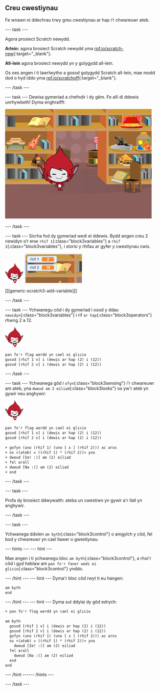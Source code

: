 ## Creu cwestiynau

Fe wnawn ni ddechrau trwy greu cwestiynau ar hap i’r chwareuwr ateb.

--- task ---

Agora prosiect Scratch newydd.

**Arlein:** agora brosiect Scratch newydd yma [rpf.io/scratch-new](http://rpf.io/scratchon){:target="_blank"}.

**All-lein** agora brosiect newydd yn y golygydd all-lein.

Os oes angen i ti lawrlwytho a gosod golygydd Scratch all-lein, mae modd dod o hyd iddo yma [rpf.io/scratchoff](http://rpf.io/scratchoff){:target="_blank"}.

--- /task ---

--- task --- Dewisa gymeriad a chefndir i dy gêm. Fe alli di ddewis unrhywbeth! Dyma enghraifft:

![sgrinlun](images/brain-setting.png)

--- /task ---

--- task --- Sicrha fod dy gymeriad wedi ei ddewis. Bydd angen creu 2 newidyn o’r enw `rhif 1`{:class="block3variables"} a `rhif 2`{:class="block3variables"}, i storio y rhifau ar gyfer y cwestiynau cwis.

![sgrinlun](images/giga-sprite.png) ![sgrinlun](images/brain-variables.png)

[[[generic-scratch3-add-variable]]]

--- /task ---

--- task --- Ychwanegu côd i dy gymeriad i osod y ddau `newidyn`{:class="block3variables"} i rif `ar hap`{:class="block3operators"} rhwng 2 a 12.

![sgrinlun](images/giga-sprite.png)

```blocks3
pan fo'r flag werdd yn cael ei glicio
gosod [rhif 1 v] i (dewis ar hap (2) i (12))
gosod [rhif 2 v] i (dewis ar hap (2) i (12))
```

--- /task ---

--- task --- Ychwanega gôd i `ofyn`{:class="block3sensing"} i'r chwareuwr am ateb, yna `dweud am 2 eiliad`{:class="block3looks"} os yw'r ateb yn gywir neu anghywir:

![sgrinlun](images/giga-sprite.png)

```blocks3
pan fo'r flag werdd yn cael ei glicio
gosod [rhif 1 v] i (dewis ar hap (2) i (12))
gosod [rhif 2 v] i (dewis ar hap (2) i (12))

+ gofyn (uno (rhif 1) (uno [ x ] (rhif 2))) ac aros
+ os <(ateb) = ((rhif 1) * (rhif 2))> yna 
+ dweud [Ie! :)] am (2) eiliad
+ fel arall 
+ dweud [Na :(] am (2) eiliad
+ end
```

--- /task ---

--- task ---

Profa dy brosiect ddwywaith: ateba un cwestiwn yn gywir a'r llall yn anghywir.

--- /task ---

--- task ---

Ychwanega ddolen `am byth`{:class="block3control"} o amgylch y côd, fel bod y chwareuwr yn cael llawer o gwestiynau.

--- hints ---
 --- hint ---

Mae angen i ti ychwanegu bloc `am byth`{:class="block3control"}, a rhoi'r côd i gyd heblaw am `pan fo'r faner wedi ei glicio`{:class="block3control"} ynddo.

--- /hint --- --- hint --- Dyma'r bloc côd rwyt ti eu hangen:

```blocks3
am byth
end
```

--- /hint --- --- hint --- Dyma sut ddylai dy gôd edrych:

```blocks3
+ pan fo'r flag werdd yn cael ei glicio

am byth 
  gosod [rhif 1 v] i (dewis ar hap (2) i (12))
  gosod [rhif 2 v] i (dewis ar hap (2) i (12))
  gofyn (uno (rhif 1) (uno [ x ] (rhif 2))) ac aros
  os <(ateb) = ((rhif 1) * (rhif 2))> yna 
    dweud [Ie! :)] am (2) eiliad
  fel arall 
    dweud [Na :(] am (2) eiliad
  end
end
```

--- /hint ------ /hints ---

--- /task ---
